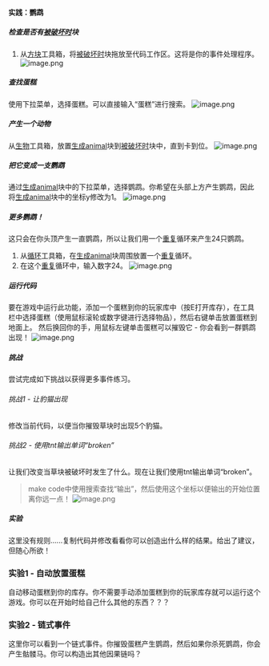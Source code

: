 #### 实践：鹦鹉
##### 检查是否有[被破坏时]()块
1. 从[方块]()工具箱，将[被破坏时]()块拖放至代码工作区。这将是你的事件处理程序。
![image.png](https://upload-images.jianshu.io/upload_images/13863515-f1e5c42d158d6fe3.png?imageMogr2/auto-orient/strip%7CimageView2/2/w/1240)
##### 查找蛋糕
使用下拉菜单，选择蛋糕。可以直接输入“蛋糕”进行搜索。
![image.png](https://upload-images.jianshu.io/upload_images/13863515-7a6243b332320bb7.png?imageMogr2/auto-orient/strip%7CimageView2/2/w/1240)
##### 产生一个动物
从[生物]()工具箱，放置[生成animal]()块到[被破坏时]()块中，直到卡到位。
![image.png](https://upload-images.jianshu.io/upload_images/13863515-d7ffbfe202b71910.png?imageMogr2/auto-orient/strip%7CimageView2/2/w/1240)
##### 把它变成一支鹦鹉
通过[生成animal]()块中的下拉菜单，选择鹦鹉。你希望在头部上方产生鹦鹉，因此将[生成animal]()块中的坐标y修改为1。
![image.png](https://upload-images.jianshu.io/upload_images/13863515-edd2af783947706f.png?imageMogr2/auto-orient/strip%7CimageView2/2/w/1240)
##### 更多鹦鹉！
这只会在你头顶产生一直鹦鹉，所以让我们用一个[重复]()循环来产生24只鹦鹉。
1. 从[循环]()工具箱，在[生成animal]()块周围放置一个[重复]()循环。
2. 在这个[重复]()循环中，输入数字24。
![image.png](https://upload-images.jianshu.io/upload_images/13863515-29b7382112c1acb7.png?imageMogr2/auto-orient/strip%7CimageView2/2/w/1240)
##### 运行代码
要在游戏中运行此功能，添加一个蛋糕到你的玩家库中（按E打开库存），在工具栏中选择蛋糕（使用鼠标滚轮或数字键进行选择物品），然后右键单击放置蛋糕到地面上。
然后换回你的手，用鼠标左键单击蛋糕可以摧毁它 - 你会看到一群鹦鹉出现！
![image.png](https://upload-images.jianshu.io/upload_images/13863515-b07f887488c72a6d.png?imageMogr2/auto-orient/strip%7CimageView2/2/w/1240)
##### 挑战
尝试完成如下挑战以获得更多事件练习。
###### 挑战1 - 让豹猫出现
修改当前代码，以便当你摧毁草块时出现5个豹猫。
###### 挑战2 - 使用tnt输出单词“broken”
让我们改变当草块被破坏时发生了什么。现在让我们使用tnt输出单词“broken”。
> make code中使用搜索查找“输出”，然后使用这个坐标以便输出的开始位置离你远一点！
![image.png](https://upload-images.jianshu.io/upload_images/13863515-61ae24d5c9e9a4d9.png?imageMogr2/auto-orient/strip%7CimageView2/2/w/1240)
##### 实验
这里没有规则......复制代码并修改看看你可以创造出什么样的结果。给出了建议，但随心所欲！
### 实验1 - 自动放置蛋糕
自动移动蛋糕到你的库存。你不需要手动添加蛋糕到你的玩家库存就可以运行这个游戏。你可以在开始时给自己什么其他的东西？？？
### 实验2 - 链式事件
这里你可以看到一个链式事件。你摧毁蛋糕产生鹦鹉，然后如果你杀死鹦鹉，你会产生骷髅马。你可以构造出其他因果链吗？